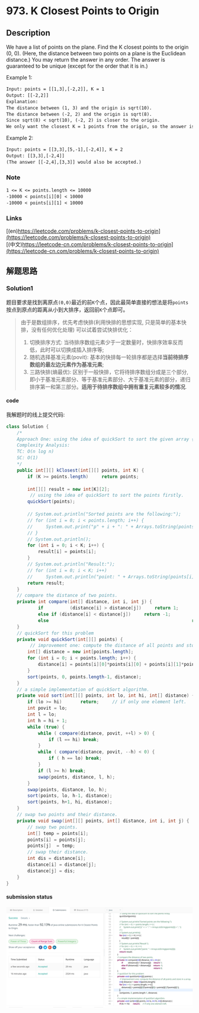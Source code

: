 # 973. K Closest Points to Origin

## Description

We have a list of points on the plane.  Find the K closest points to the origin (0, 0).
(Here, the distance between two points on a plane is the Euclidean distance.)
You may return the answer in any order.  The answer is guaranteed to be unique (except for the order that it is in.)

Example 1:

```txt
Input: points = [[1,3],[-2,2]], K = 1
Output: [[-2,2]]
Explanation: 
The distance between (1, 3) and the origin is sqrt(10).
The distance between (-2, 2) and the origin is sqrt(8).
Since sqrt(8) < sqrt(10), (-2, 2) is closer to the origin.
We only want the closest K = 1 points from the origin, so the answer is just [[-2,2]].
```

Example 2:

```txt
Input: points = [[3,3],[5,-1],[-2,4]], K = 2
Output: [[3,3],[-2,4]]
(The answer [[-2,4],[3,3]] would also be accepted.)
```
 
### Note

```txt
1 <= K <= points.length <= 10000
-10000 < points[i][0] < 10000
-10000 < points[i][1] < 10000
```

### Links

[(en)https://leetcode.com/problems/k-closest-points-to-origin](https://leetcode.com/problems/k-closest-points-to-origin)
<br />
[(中文)https://leetcode-cn.com/problems/k-closest-points-to-origin](https://leetcode-cn.com/problems/k-closest-points-to-origin)

## 解题思路

### Solution1

题目要求是找到离原点``(0,0)``最近的前``K``个点，因此最简单直接的想法是将``points``按点到原点的距离从小到大排序，返回前``K``个点即可。

> 由于是数组排序，优先考虑快排(利用快排的思想实现, 只是简单的基本快排，没有任何优化处理)
> 可以试着尝试快排优化：
> 1. 切换排序方式: 当待排序数组元素少于一定数量时，快排序效率反而低，此时可以切换成插入排序等;
> 2. 随机选择基准元素(povit): 基本的快排每一轮排序都是选择**当前待排序数组的最左边元素作为基准元素**;
> 3. 三路快排(熵最优): 区别于一般快排，它将待排序数组分成是三个部分, 即小于基准元素部分、等于基准元素部分、大于基准元素的部分，递归排序第一和第三部分。**适用于待排序数组中拥有重复元素较多的情况**.

#### code 

我解题时的线上提交代码:

```java
class Solution {
    /*
    Approach One: using the idea of quickSort to sort the given array {@code points} firstly.
    Complexity Analysis:
    TC: O(n log n)
    SC: O(1)
    */
    public int[][] kClosest(int[][] points, int K) {
        if (K >= points.length)     return points; 
        
        int[][] result = new int[K][2];
         // using the idea of quickSort to sort the points firstly.
        quickSort(points);
        
        // System.out.println("Sorted points are the following:");
        // for (int i = 0; i < points.length; i++) {
        //     System.out.print("p" + i + ": " + Arrays.toString(points[i]) + ", ");
        // }
        // System.out.println();
        for (int i = 0; i < K; i++) {
            result[i] = points[i];
        }
        // System.out.println("Result:");
        // for (int i = 0; i < K; i++) 
        //     System.out.println("point: " + Arrays.toString(points[i]));
        return result;
    }
    // compare the distance of two points.
    private int compare(int[] distance, int i, int j) {
            if          (distance[i] > distance[j])     return 1;
            else if (distance[i] < distance[j])     return -1;
            else                                                      return 0;
    }
    // quickSort for this problem
    private void quickSort(int[][] points) {
         // improvement one: compute the distance of all points and store in a array.
        int[] distance = new int[points.length];
        for (int i = 0; i < points.length; i++) {
            distance[i] = points[i][0]*points[i][0] + points[i][1]*points[i][1];
        }
        sort(points, 0, points.length-1, distance);
    }
    // a simple implementation of quickSort algorithm.
    private void sort(int[][] points, int lo, int hi, int[] distance) {
        if (lo >= hi)       return;     // if only one element left.
        int povit = lo;
        int l = lo;
        int h = hi + 1;
        while (true) {
            while ( compare(distance, povit, ++l) > 0) {
                if (l == hi) break;
            }
            while ( compare(distance, povit, --h) < 0) {
                if ( h == lo) break;
            }
            if (l >= h) break;
            swap(points, distance, l, h);
        }
        swap(points, distance, lo, h);
        sort(points, lo, h-1, distance);
        sort(points, h+1, hi, distance);
    }
    // swap two points and their distance.
    private void swap(int[][] points, int[] distance, int i, int j) {
        // swap two points.
        int[] temp = points[i];
        points[i] = points[j];
        points[j]  = temp;
        // swap their distance.
        int dis = distance[i];
        distance[i] = distance[j];
        distance[j] = dis;
    }
}
```

#### submission status

![](../../images/973-k-closest-points-to-origin-optimal.png)

